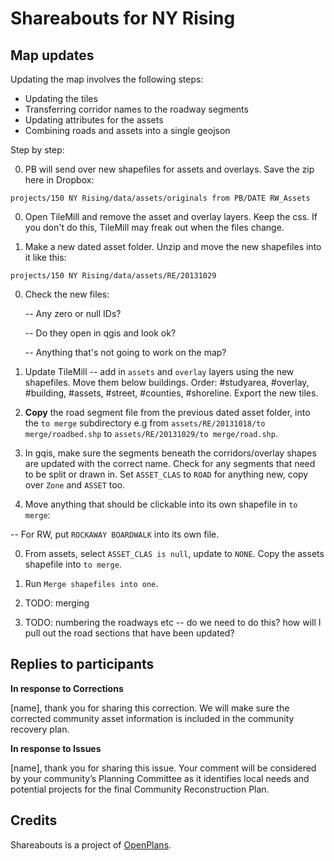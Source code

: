Shareabouts for NY Rising
==================


Map updates 
------------


Updating the map involves the following steps:

* Updating the tiles
* Transferring corridor names to the roadway segments
* Updating attributes for the assets
* Combining roads and assets into a single geojson

Step by step:

0. PB will send over new shapefiles for assets and overlays. Save the zip here in Dropbox:

  `projects/150 NY Rising/data/assets/originals from PB/DATE RW_Assets`
 
0. Open TileMill and remove the asset and overlay layers. Keep the css. If you don't do this, TileMill may freak out when the files change.

0. Make a new dated asset folder. Unzip and move the new shapefiles into it like this:

  `projects/150 NY Rising/data/assets/RE/20131029`

0. Check the new files:
  
   -- Any zero or null IDs?
   
   -- Do they open in qgis and look ok?
   
   -- Anything that's not going to work on the map?

0. Update TileMill -- add in `assets` and `overlay` layers using the new shapefiles. Move them below buildings. Order: #studyarea, #overlay, #building, #assets, #street, #counties, #shoreline. Export the new tiles.

0. __Copy__ the road segment file from the previous dated asset folder, into the `to merge` subdirectory e.g from `assets/RE/20131018/to merge/roadbed.shp` to `assets/RE/20131029/to merge/road.shp`.

0. In gqis, make sure the segments beneath the corridors/overlay shapes are updated with the correct name. Check for any segments that need to be split or drawn in. Set `ASSET_CLAS` to `ROAD` for anything new, copy over `Zone` and `ASSET` too.

0. Move anything that should be clickable into its own shapefile in `to merge`:

  -- For RW, put `ROCKAWAY BOARDWALK` into its own file.

0. From assets, select `ASSET_CLAS is null`, update to `NONE`. Copy the assets shapefile into `to merge`.

0. Run `Merge shapefiles into one`. 

0. TODO: merging

0. TODO: numbering the roadways etc -- do we need to do this? how will I pull out the road sections that have been updated?



Replies to participants
-----------

**In response to Corrections**

[name], thank you for sharing this correction. We will make sure the corrected community asset information is included in the community recovery plan.


**In response to Issues**

[name], thank you for sharing this issue. Your comment will be considered by your community’s Planning Committee as it identifies local needs and potential projects for the final Community Reconstruction Plan.


Credits
-------------
Shareabouts is a project of [OpenPlans](http://openplans.org).
